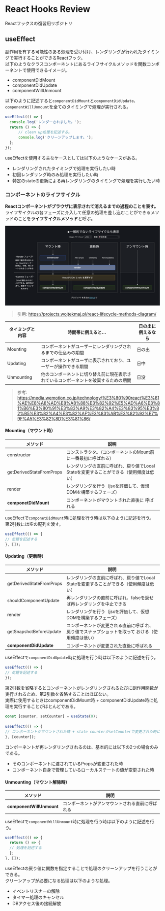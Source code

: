 # React Hooks Review
Reactフックスの復習用リポジトリ

## useEffect
副作用を有する可能性のある処理を受け付け、レンダリングが行われたタイミングで実行することができるReactフック。   
以下のようなクラスコンポーネントにあるライフサイクルメソッドを関数コンポーネントで使用できるイメージ。

* componentDidMount
* componentDidUpdate
* componentWillUnmount

以下のように記述すると```componentDidMount```と```componentDidUpdate```、```componentWillUnmount```を全てのタイミングで処理が実行される。

```ts
useEffect(() => {
  console.log('レンダーされました。');
  return () => {
      // clean up処理を記述する。
      console.log('クリーンアップします。');
  };
});
```

useEffectを使用する主なケースとしては以下のようなケースがある。

* レンダリングされたタイミングで処理を実行したい時
* 初回レンダリング時のみ処理を実行したい時
* 特定のstateの更新による再レンダリングのタイミングで処理を実行したい時

### コンポーネントのライフサイクル
**Reactコンポーネントがブラウザに表示されて消えるまでの過程のことを表す。**   
ライフサイクルの各フェーズに介入して任意の処理を差し込むことができるメソッドのことを**ライフサイクルメソッド**と呼ぶ。

![ライフサイクル](img/react-hook-review-1.png)

> 引用: https://projects.wojtekmaj.pl/react-lifecycle-methods-diagram/

|  タイミングと内容  |  時間帯に例えると…  |  日の出に例えるなら  |
| ---- | ---- | ---- |
|  Mounting  |  コンポーネントがユーザーにレンダリングされるまでの仕込みの期間  |  日の出  |
|  Updating  |  コンポーネントがユーザに表示されており、ユーザーが操作できる期間  |  日中  |
|  Unmounting  |  他のコンポーネントに切り替え前に現在表示されているコンポーネントを破棄するための期間  |  日没  |

> 参考: https://media.wemotion.co.jp/technology/%E3%80%90react%E3%81%AE%E8%A8%AD%E8%A8%88%E3%82%92%E5%AD%A6%E3%81%B6%E3%80%91%E3%83%A9%E3%82%A4%E3%83%95%E3%82%B5%E3%82%A4%E3%82%AF%E3%83%AB%E3%82%92%E7%9F%A5%E3%82%8D%E3%81%86/

#### Mounting（マウント時）
|  メソッド  |  説明  |
| ---- | ---- |
|  constructor  |  コンストラクタ。（コンポーネントのMount前に一番最初に呼ばれる）  |
|  getDerivedStateFromProps  |  レンダリングの直前に呼ばれ、戻り値でLocal Stateを変更することができる（使用頻度は低い）  |
|  render  |  レンダリングを行う（jsxを評価して、仮想DOMを構築するフェーズ）  |
|  **componetDidMount**  |  コンポーネントがマウントされた直後に 呼ばれる  |

useEffectで```componetDidMount```時に処理を行う時は以下のように記述を行う。   
第2引数には空の配列を渡す。

```ts
useEffect(() => {
// 処理を記述する
}, []);
```

#### Updating（更新時）
|  メソッド  |  説明  |
| ---- | ---- |
|  getDerivedStateFromProps  |  レンダリングの直前に呼ばれ、戻り値でLocal Stateを変更することができる（使用頻度は低い）  |
|  shouldComponentUpdate  |  再レンダリングの直前に呼ばれ、falseを返せば再レンダリングを中止できる  |
|  render  |  レンダリングを行う（jsxを評価して、仮想DOMを構築するフェーズ）  |
|  getSnapshotBeforeUpdate  |  コンポーネントが変更される直前に呼ば れ、戻り値でスナップショットを取って おける（使用頻度は低い）  |
|  **componentDidUpdate**  |  コンポーネントが変更された直後に呼ばれる  |

useEffectで```componentDidUpdate```時に処理を行う時は以下のように記述を行う。   

```ts
useEffect(() => {
// 処理を記述する
});
```

第2引数を省略するとコンポーネントがレンダリングされるたびに副作用関数が実行されるため、第2引数を省略することはほぼない。   
実際に使用するときはcomponentDidMount時 + componentDidUpdate時に処理を実行することがほとんどである。

```ts
const [counter, setCounter] = useState(0);

useEffect(() => {
// コンポーネントがマウントされた時 + state counterがsetCounterで変更された時に処理を実行する
}, [counter]);
```

コンポーネントが再レンダリングされるのは、基本的には以下の2つの場合のみである。

* そのコンポーネントに渡されているPropsが変更された時
* コンポーネント自身で管理しているローカルステートの値が変更された時

#### Unmounting（マウント解除時）
|  メソッド  |  説明  |
| ---- | ---- |
|  **componentWillUnmount**  |  コンポーネントがアンマウントされる直前に呼ばれる  |


useEffectで```componentWillUnmount```時に処理を行う時は以下のように記述を行う。   

```ts
useEffect(() => {
  return () => {
  // 処理を記述する
  };
}, []);
```

useEffectの戻り値に関数を指定することで処理のクリーンアップを行うことができる。   
クリーンアップが必要になる処理は以下のような処理。

* イベントリスナーの解除
* タイマー処理のキャンセル
* DBアクセス後の接続解放
